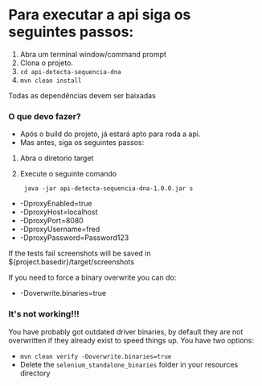 Para executar a api siga os seguintes passos:
=======================

1. Abra um terminal window/command prompt
2. Clona o projeto.
3. `cd api-detecta-sequencia-dna` 
4. `mvn clean install`

Todas as dependências devem ser baixadas 

### O que devo fazer?

- Após o build do projeto, já estará apto para roda a api.
- Mas antes, siga os seguintes passos:

1. Abra o diretorio target
2. Execute o seguinte comando

        java -jar api-detecta-sequencia-dna-1.0.0.jar s
        
- -DproxyEnabled=true
- -DproxyHost=localhost
- -DproxyPort=8080
- -DproxyUsername=fred
- -DproxyPassword=Password123

If the tests fail screenshots will be saved in ${project.basedir}/target/screenshots

If you need to force a binary overwrite you can do:

- -Doverwrite.binaries=true

### It's not working!!!

You have probably got outdated driver binaries, by default they are not overwritten if they already exist to speed things up.  You have two options:

- `mvn clean verify -Doverwrite.binaries=true`
- Delete the `selenium_standalone_binaries` folder in your resources directory
